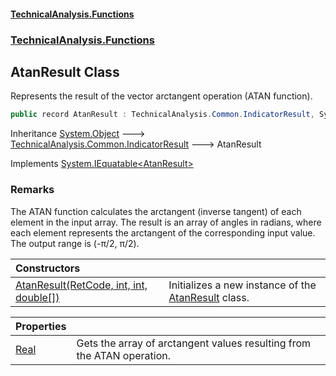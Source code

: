 #### [TechnicalAnalysis\.Functions](Atypical.TechnicalAnalysis.Functions.md 'Atypical\.TechnicalAnalysis\.Functions')
### [TechnicalAnalysis\.Functions](Atypical.TechnicalAnalysis.Functions.md#TechnicalAnalysis.Functions 'TechnicalAnalysis\.Functions')

## AtanResult Class

Represents the result of the vector arctangent operation \(ATAN function\)\.

```csharp
public record AtanResult : TechnicalAnalysis.Common.IndicatorResult, System.IEquatable<TechnicalAnalysis.Functions.AtanResult>
```

Inheritance [System\.Object](https://docs.microsoft.com/en-us/dotnet/api/System.Object 'System\.Object') &#129106; [TechnicalAnalysis\.Common\.IndicatorResult](https://docs.microsoft.com/en-us/dotnet/api/TechnicalAnalysis.Common.IndicatorResult 'TechnicalAnalysis\.Common\.IndicatorResult') &#129106; AtanResult

Implements [System\.IEquatable&lt;](https://docs.microsoft.com/en-us/dotnet/api/System.IEquatable-1 'System\.IEquatable\`1')[AtanResult](AtanResult.md 'TechnicalAnalysis\.Functions\.AtanResult')[&gt;](https://docs.microsoft.com/en-us/dotnet/api/System.IEquatable-1 'System\.IEquatable\`1')

### Remarks
The ATAN function calculates the arctangent \(inverse tangent\) of each element in the input array\.
The result is an array of angles in radians, where each element represents the arctangent
of the corresponding input value\. The output range is \(\-π/2, π/2\)\.

| Constructors | |
| :--- | :--- |
| [AtanResult\(RetCode, int, int, double\[\]\)](AtanResult.AtanResult(RetCode,int,int,double[]).md 'TechnicalAnalysis\.Functions\.AtanResult\.AtanResult\(TechnicalAnalysis\.Common\.RetCode, int, int, double\[\]\)') | Initializes a new instance of the [AtanResult](AtanResult.md 'TechnicalAnalysis\.Functions\.AtanResult') class\. |

| Properties | |
| :--- | :--- |
| [Real](AtanResult.Real.md 'TechnicalAnalysis\.Functions\.AtanResult\.Real') | Gets the array of arctangent values resulting from the ATAN operation\. |

